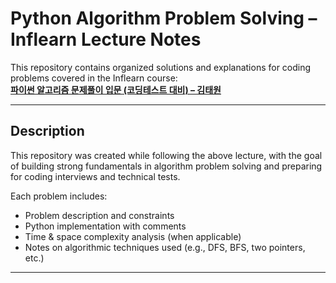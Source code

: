 # Python Algorithm Problem Solving – Inflearn Lecture Notes

This repository contains organized solutions and explanations for coding problems covered in the Inflearn course:  
**[파이썬 알고리즘 문제풀이 입문 (코딩테스트 대비) – 김태원](https://www.inflearn.com/course/%ED%8C%8C%EC%9D%B4%EC%8D%AC-%EC%95%8C%EA%B3%A0%EB%A6%AC%EC%A6%98-%EB%AC%B8%EC%A0%9C%ED%92%80%EC%9D%B4-%EC%BD%94%EB%94%A9%ED%85%8C%EC%8A%A4%ED%8A%B8?srsltid=AfmBOoq49hrN0OtC9lIUcj3DYEKrFNeBmIEXlKjaHU74TOH7vf8EhzaY)**

---

## Description

This repository was created while following the above lecture, with the goal of building strong fundamentals in algorithm problem solving and preparing for coding interviews and technical tests.

Each problem includes:
- Problem description and constraints
- Python implementation with comments
- Time & space complexity analysis (when applicable)
- Notes on algorithmic techniques used (e.g., DFS, BFS, two pointers, etc.)

---
